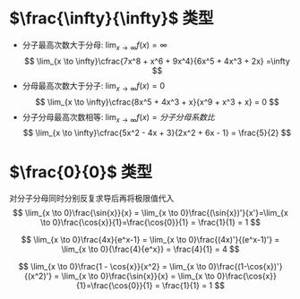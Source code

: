 # $\frac{\infty}{\infty}$ 类型

- 分子最高次数大于分母: $\lim_{x \to \infty }f(x)=\infty$
  $$
    \lim_{x \to \infty}\cfrac{7x^8 + x^6 + 9x^4}{6x^5 + 4x^3 + 2x} =\infty
  $$
- 分母最高次数大于分子: $\lim_{x \to \infty }f(x)=0$
  $$
    \lim_{x \to \infty}\cfrac{8x^5 + 4x^3 + x}{x^9 + x^3 + x} = 0
  $$
- 分子分母最高次数相等: $\lim_{x \to \infty }f(x)=分子分母系数比$
  $$
    \lim_{x \to \infty}\cfrac{5x^2 - 4x + 3}{2x^2 + 6x - 1} = \frac{5}{2}
  $$

# $\frac{0}{0}$ 类型

对分子分母同时分别反复求导后再将极限值代入
$$
  \lim_{x \to 0}\frac{\sin{x}}{x} = \lim_{x \to 0}\frac{(\sin{x})'}{x'}=\lim_{x \to 0}\frac{\cos{x}}{1}=\frac{\cos{0}}{1} = \frac{1}{1} = 1
$$

$$
  \lim_{x \to 0}\frac{4x}{e^x-1} = \lim_{x \to 0}\frac{(4x)'}{(e^x-1)'} = \lim_{x \to 0}{\frac{4}{e^x}} = \frac{4}{1} = 4
$$

$$
  \lim_{x \to 0}\frac{1 - \cos{x}}{x^2} = \lim_{x \to 0}\frac{(1-\cos{x})'}{(x^2)'} = \lim_{x \to 0}\frac{\sin{x}}{x} = \lim_{x \to 0}\frac{\cos{x}}{1}=\frac{\cos{0}}{1} = \frac{1}{1} = 1
$$